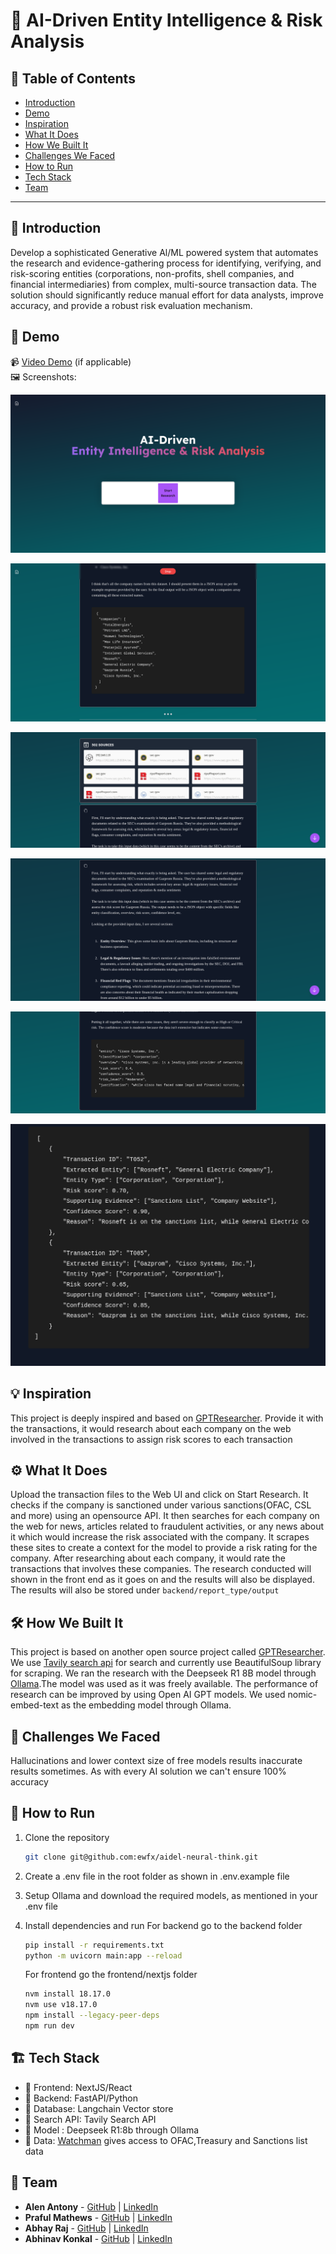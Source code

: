 # 🚀 AI-Driven Entity Intelligence & Risk Analysis

## 📌 Table of Contents
- [Introduction](#introduction)
- [Demo](#demo)
- [Inspiration](#inspiration)
- [What It Does](#what-it-does)
- [How We Built It](#how-we-built-it)
- [Challenges We Faced](#challenges-we-faced)
- [How to Run](#how-to-run)
- [Tech Stack](#tech-stack)
- [Team](#team)

---

## 🎯 Introduction
Develop a sophisticated Generative Al/ML powered system that automates the research and evidence-gathering process for identifying, verifying, and risk-scoring entities (corporations, non-profits, shell companies, and financial intermediaries) from complex, multi-source transaction data. The solution should significantly reduce manual effort for data analysts, improve accuracy, and provide a robust risk evaluation mechanism.

## 🎥 Demo 
📹 [Video Demo](#) (if applicable)  
🖼️ Screenshots:

![Home Page](artifacts/20250326_18h45m06s_grim.png)

![Extracted Companies in the transactions](artifacts/20250326_18h58m39s_grim.png)

![Sources for results](artifacts/20250326_19h19m14s_grim.png)

![Model Reasoning](artifacts/20250326_19h20m56s_grim.png)

![Entity Risk Rating](artifacts/20250326_19h40m11s_grim.png)

![Transaction Risk Rating](artifacts/20250326_19h55m43s_grim.png)


## 💡 Inspiration
This project is deeply inspired and based on [GPTResearcher](https://github.com/assafelovic/gpt-researcher). Provide it with the transactions, it would research about each company on the web involved in the transactions to assign risk scores to each transaction

## ⚙️ What It Does
Upload the transaction files to the Web UI and click on Start Research. It checks if the company is sanctioned under various sanctions(OFAC, CSL and more) using an opensource API. It then searches for each company on the web for news, articles related to fraudulent activities, or any news about it which would increase the risk associated with the company. It scrapes these sites to create a context for the model to provide a risk rating for the company. After researching about each company, it would rate the transactions that involves these companies. The research conducted will shown in the front end as it goes on and the results will also be displayed.
The results will also be stored under `backend/report_type/output`

## 🛠️ How We Built It
This project is based on another open source project called [GPTResearcher](https://github.com/assafelovic/gpt-researcher). We use [Tavily search api](https://tavily.com/) for search and currently use BeautifulSoup library for scraping. We ran the research with the Deepseek R1 8B model through [Ollama](https://ollama.com/).The model was used as it was freely available. The performance of research can be improved by using Open AI GPT models. We used nomic-embed-text as the embedding model through Ollama.

## 🚧 Challenges We Faced
Hallucinations and lower context size of free models results inaccurate results sometimes. As with every AI solution we can't ensure 100% accuracy

## 🏃 How to Run
1. Clone the repository  
   ```sh
   git clone git@github.com:ewfx/aidel-neural-think.git
   ```

2. Create a .env file in the root folder as shown in .env.example file

3. Setup Ollama and download the required models, 
as mentioned in your .env file

4. Install dependencies and run
   For backend go to the backend folder
   ```sh
   pip install -r requirements.txt
   python -m uvicorn main:app --reload
   ```
   For frontend go the frontend/nextjs folder
   ```sh
   nvm install 18.17.0
   nvm use v18.17.0
   npm install --legacy-peer-deps
   npm run dev
   ```

## 🏗️ Tech Stack
- 🔹 Frontend: NextJS/React
- 🔹 Backend:  FastAPI/Python
- 🔹 Database: Langchain Vector store
- 🔹 Search API: Tavily Search API
- 🔹 Model : Deepseek R1:8b through Ollama
- 🔹 Data: [Watchman](https://github.com/moov-io/watchman) gives access to OFAC,Treasury and Sanctions list data

## 👥 Team
- **Alen Antony** - [GitHub](https://github.com/Anonymous-AAA) | [LinkedIn](https://www.linkedin.com/in/alen-antony-bb8935218/)
- **Praful Mathews** - [GitHub](https://github.com/prafulmathews) | [LinkedIn](https://www.linkedin.com/in/praful-mathews/)
- **Abhay Raj** - [GitHub](https://github.com/abhayraj1622) | [LinkedIn](https://www.linkedin.com/in/abhay-raj-1b0866210/)
- **Abhinav Konkal** - [GitHub](#) | [LinkedIn](#)
